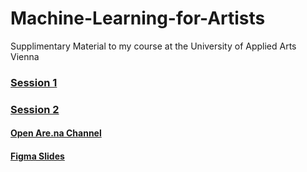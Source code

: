 # Machine-Learning-for-Artists
Supplimentary Material to my course at the University of Applied Arts Vienna

### [Session 1](/session01/session01.md)

### [Session 2](/session02/session02.md)

#### [Open Are.na Channel](https://www.are.na/ferdinand-doblhammer/seeing-patterns-making-sense)

#### [Figma Slides](https://www.figma.com/slides/Bbpi7aXt2P9arA8wzX4fnU/doblhammer.media-Pr%C3%A4sentation?node-id=122-2&t=5yAsBaBR2xk8f3Ab-1)
